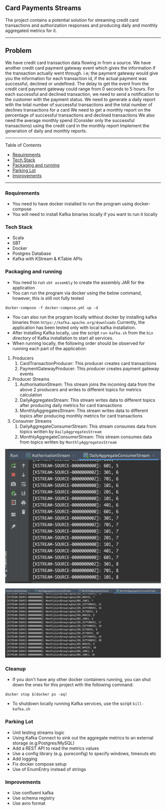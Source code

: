 ## Card Payments Streams
The project contains a potential solution for streaming credit card transactions and authorization responses and producing daily and monthly aggregated metrics for it.

---

## Problem
We have credit card transaction data flowing in from a source. We have another credit card payment gateway event which gives the information if the transaction actually went through.
i.e; the payment gateway would give you the information for each transaction id, if the actual payment was successful, declined or undefined.
The delay to get the event from the credit card payment gateway could range from 0 seconds to 5 hours.
For each successful and declined transaction, we need to send a notification to the customer with the payment status.
We need to generate a daily report with the total number of successful transactions and the total number of declines transactions for a card We need to get a monthly report on the percentage of successful transactions and declined transactions
We also need the average monthly spend (Consider only the successful transactions) using the credit card in the monthly report
Implement the generation of daily and monthly reports.

---
Table of Contents

* [Requirements](#requirements)
* [Tech Stack](#tech-stack)
* [Packaging and running](#packaging-and-running)
* [Parking Lot](#parking-lot)
* [Improvements](#improvements)

---

<a name="requirements"/>

### Requirements
* You need to have docker installed to run the program using docker-compose
* You will need to install Kafka binaries locally if you want to run it locally

<a name="tech-stack"/>

### Tech Stack
* Scala
* SBT
* Docker
* Postgres Database
* Kafka with KStream & KTable APIs

<a name="packaging-and-running"/>

### Packaging and running
* You need to run `sbt assembly` to create the assembly JAR for the application
* You can run the program via docker using the below command, however, this is still not fully tested
```
docker-compose -f docker-compose.yml up -d
```
* You can also run the program locally without docker by installing kafka binaries from `https://kafka.apache.org/downloads`
  Currently, the application has been tested only with local kafka installation.
* After installing Kafka locally, use the script `run-kafka.sh` from the `bin` directory of Kafka installation to start all services.
* When running locally, the following order should be observed for running each part of the application:

1. Producers
      1. CardTransactionProducer: This producer creates card transactions
      2. PaymentGatewayProducer: This producer creates payment gateway events
2. Producer Streams
    1. AuthorisationStream: This stream joins the incoming data from the above 2 producers and writes to different topics for metrics calculation
    2. DailyAggregatesStream: This stream writes data to different topics after producing daily metrics for card transactions
    3. MonthlyAggregatesStream: This stream writes data to different topics after producing monthly metrics for card transactions
3. Consumer Streams
    1. DailyAggregateConsumerStream: This stream consumes data from topics written by `DailyAggregatesStream`
    2. MonthlyAggregateConsumerStream: This stream consumes data from topics written by `MonthlyAggregatesStream`

![daily-aggregated-metrics](daily-aggregated-metrics.png)

![monthly-aggregated-metrics](monthly-aggregated-metrics.png)

### Cleanup
* If you don't have any other docker containers running, you can shut down the ones for this project with the following command:
```
docker stop $(docker ps -aq)
```
* To shutdown locally running Kafka services, use the script `kill-kafka.sh`

<a name="parking-lot"/>

### Parking Lot
* Unit testing streams logic
* Using Kafka Connect to sink out the aggregate metrics to an external storage (e.g:Postgres/MySQL)
* Add a REST API to read the metrics values
* Use a config library (e.g. pureconfig) to specify windows, timeouts etc
* Add logging
* Fix docker compose setup
* Use of EnumEntry instead of strings

<a name="improvements"/>

### Improvements
* Use confluent kafka
* Use schema registry
* Use avro format
